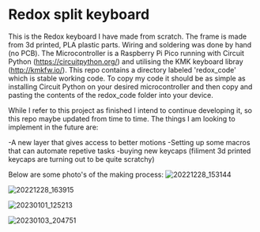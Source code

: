 # Redox split keyboard 

This is the Redox keyboard I have made from scratch. The frame is made from 3d printed, PLA plastic parts. Wiring and soldering was done by hand (no PCB). The Microcontroller is a Raspberry Pi Pico running with Circuit Python (https://circuitpython.org/) and utilising the KMK keyboard libray (http://kmkfw.io/). This repo contains a directory labeled 'redox_code' which is stable working code. To copy my code it should be as simple as installing Circuit Python on your desired microcontroller and then copy and pasting the contents of the redox_code folder into your device.

While I refer to this project as finished I intend to continue developing it, so this repo maybe updated from time to time. The things I am looking to implement in the future are:

-A new layer that gives access to better motions 
-Setting up some macros that can automate repetive tasks
-buying new keycaps (filiment 3d printed keycaps are turning out to be quite scratchy)


Below are some photo's of the making process:
![20221228_153144](https://user-images.githubusercontent.com/111256162/211130024-3e003624-8697-44fb-8f12-fbe179eeb185.jpg)

![20221228_163915](https://user-images.githubusercontent.com/111256162/211130023-711ffcd5-8d01-431d-b570-380b804a02f0.jpg)

![20230101_125213](https://user-images.githubusercontent.com/111256162/211130016-433722b2-091b-4877-a648-3291ee1a82e5.jpg)

![20230103_204751](https://user-images.githubusercontent.com/111256162/211129990-1cdaa00b-cbe9-4728-911a-3042710c7e54.jpg)
